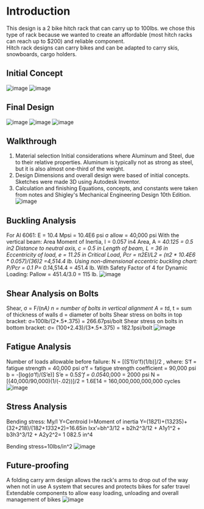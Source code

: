 # Introduction
This design is a 2 bike hitch rack that can carry up to 100lbs. we chose this type of rack because we wanted to create an affordable (most hitch racks can reach up to $200) and reliable component.  
Hitch rack designs can carry bikes and can be adapted to carry skis, snowboards, cargo holders. 

## Initial Concept
![image](https://github.com/fsalaita/Portfolio/assets/146680465/5c9f5a28-5823-422e-a872-3cb45426731a)
![image](https://github.com/fsalaita/Portfolio/assets/146680465/56e037c2-1e2b-4cef-8974-5a531caf7e5a)

## Final Design
![image](https://github.com/fsalaita/Portfolio/assets/146680465/6dde412f-ad9b-4f33-bc7b-eece75740845)
![image](https://github.com/fsalaita/Portfolio/assets/146680465/aa538a57-e97c-4495-883d-dde91190440e)
![image](https://github.com/fsalaita/Portfolio/assets/146680465/211adbc2-1306-4603-ae42-d49a084ff1b8)

## Walkthrough
1. Material selection 
Initial considerations where Aluminum and Steel, due to their relative properties. Aluminum is typically not as strong as steel, but it is also almost one-third of the weight. 
2. Design
Dimensions and overall design were based of initial concepts.
Sketches were made 3D using Autodesk Inventor.
3. Calculation and finishing
Equations, concepts, and constants were taken from notes and Shigley's Mechanical Engineering Design 10th Edition.
![image](https://github.com/fsalaita/Portfolio/assets/146680465/a13fe782-0df4-40c6-95d1-c2da2843338a)

## Buckling Analysis
For Al 6061:
	E = 10.4 Mpsi = 10.4E6 psi
	σ allow = 40,000 psi
With the vertical beam:
	Area Moment of Inertia, I = 0.057 in4
	Area, A = 4*0.125 = 0.5 in2
	Distance to neutral axis, c = 0.5 in
	Length of beam, L = 36 in
	Eccentricity of load, e = 11.25 in
Critical Load, Pcr = π2EI/L2 = (π2 * 10.4E6 * 0.057)/(36)2 =4,514.4 lb.
Using non-dimensional eccentric buckling chart: P/Pcr = 0.1
	P= 0.1*4,514.4 = 451.4 lb.
With Safety Factor of 4 for Dynamic Loading: Pallow = 451.4/3.0 = 115 lb. 
![image](https://github.com/fsalaita/Portfolio/assets/146680465/806f9f3f-90bb-429f-b057-2113468998a6)

## Shear Analysis on Bolts
Shear, σ = F/(n*A)
	n = number of bolts in vertical alignment
	A = t*d,
		t = sum of thickness of walls
		d = diameter of bolts
Shear stress on bolts in top bracket: 
	σ=100lb/(2*.5*.375) = 266.67psi/bolt
Shear stress on bolts in bottom bracket:
	σ= (100+2.43)/(3*.5*.375) = 182.1psi/bolt 
![image](https://github.com/fsalaita/Portfolio/assets/146680465/a1ca33f9-9483-44af-b232-fa26785fc43e)

## Fatigue Analysis
Number of loads allowable before failure:
N = [(S’f/σ’f)(1/b)]/2 , where:
	S’f = fatigue strength = 40,000 psi
	σ’f = fatigue strength coefficient =  90,000 psi
	b = -[log(σ’f)/(S’e)]
		S’e = 0.5*S’f = 0.05*40,000 = 2000 psi
N = [(40,000/90,000)(1/(-.02))]/2 = 1.6E14 = 160,000,000,000,000 cycles
![image](https://github.com/fsalaita/Portfolio/assets/146680465/e6c66923-6108-4cda-b44d-ad2ffceb6b43)

## Stress Analysis
Bending stress: My/I 
	Y=Centroid
	 I=Moment of inertia
	Y=(18*2*1)+(13*2*35)+(32+*2*18)/(18*2+13*32*2)=16.65in
	Ixx’=bh^3/12 + b2h2^3/12 + A1y1^2 + b3h3^3/12 + A2y2^2= 1         082.5 in^4

Bending stress=10lbs/in^2
![image](https://github.com/fsalaita/Portfolio/assets/146680465/da872974-3347-4a66-9f14-d4028dbf4d6c)

## Future-proofing
A folding carry arm design allows the rack's arms to drop out of the way when not in use
A system that secures and protects bikes for safer travel
Extendable components to allow easy loading, unloading and overall              	      management of bikes 
![image](https://github.com/fsalaita/Portfolio/assets/146680465/daa29fdf-49fe-4a2e-838f-94ec7c672738)






